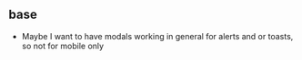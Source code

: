 ## base

-   Maybe I want to have modals working in general for alerts and or toasts, so not for mobile only
